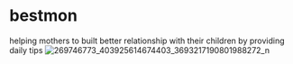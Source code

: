 # bestmon
helping mothers to built better relationship with their children
 by providing daily tips
 ![269746773_403925614674403_3693217190801988272_n](https://user-images.githubusercontent.com/41235606/147853075-d2cb4186-3a32-49f1-b4cb-7529578063a3.jpg)
